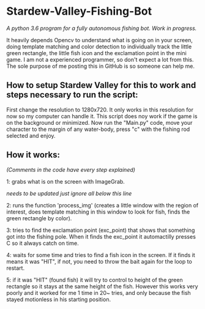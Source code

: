 # Stardew-Valley-Fishing-Bot
*A python 3.6 program for a fully autonomous fishing bot. Work in progress.*


It heavily depends Opencv to understand what is going on in your screen, doing template matching and color detection to individually track the little green rectangle, the little fish icon and the exclamation point in the mini game. I am not a experienced programmer, so don't expect a lot from this. The sole purpose of me posting this in GitHub is so someone can help me.

## How to setup Stardew Valley for this to work and steps necessary to run the script:
                      
First change the resolution to 1280x720. It only works in this resolution for now so my computer can handle it. This script does noy work if the game is on the background or minimized. Now run the "Main.py" code, move your character to the margin of any water-body, press "c" with the fishing rod selected and enjoy.

## How it works:
*(Comments in the code have every step explained)*
                             
1: grabs what is on the screen with ImageGrab.

_needs to be updated just ignore all below this line_

2: runs the function 'process_img' (creates a little window with the region of interest, does template matching in this window to look for fish, finds the green rectangle by color).

3: tries to find the exclamation point (exc_point) that shows that something got into the fishing pole. When it finds the exc_point it automactilly presses C so it always catch on time.

4: waits for some time and tries to find a fish icon in the screen. If it finds it means it was "HIT", if not, you need to throw the bait again for the loop to restart.

5: if it was "HIT" (found fish) it will try to control to height of the green rectangle so it stays at the same height of the fish. However this works very poorly and it worked for me 1 time in 20~ tries, and only because the fish stayed motionless in his starting position.
